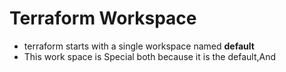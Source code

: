 # Terraform Workspace 
- terraform starts with a single workspace named **default**
- This work space is Special both because it is the default,And 